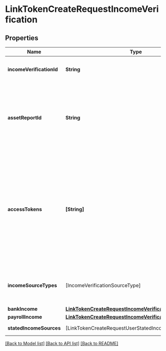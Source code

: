 # LinkTokenCreateRequestIncomeVerification

## Properties
Name | Type | Description | Notes
------------ | ------------- | ------------- | -------------
**incomeVerificationId** | **String** | The &#x60;income_verification_id&#x60; of the verification instance, as provided by &#x60;/income/verification/create&#x60;. | [optional] 
**assetReportId** | **String** | The &#x60;asset_report_id&#x60; of an asset report associated with the user, as provided by &#x60;/asset_report/create&#x60;. Providing an &#x60;asset_report_id&#x60; is optional and can be used to verify the user through a streamlined flow. If provided, the bank linking flow will be skipped. | [optional] 
**accessTokens** | **[String]** | An array of access tokens corresponding to Items that a user has previously connected with. Data from these institutions will be cross-referenced with document data received during the Document Income flow to help verify that the uploaded documents are accurate. If the &#x60;transactions&#x60; product was not initialized for these Items during link, it will be initialized after this Link session.  This field should only be used with the &#x60;payroll&#x60; income source type. | [optional] 
**incomeSourceTypes** | [IncomeVerificationSourceType] | The types of source income data that users will be permitted to share. Options include &#x60;bank&#x60; and &#x60;payroll&#x60;. Currently you can only specify one of these options. | [optional] 
**bankIncome** | [**LinkTokenCreateRequestIncomeVerificationBankIncome**](LinkTokenCreateRequestIncomeVerificationBankIncome.md) |  | [optional] 
**payrollIncome** | [**LinkTokenCreateRequestIncomeVerificationPayrollIncome**](LinkTokenCreateRequestIncomeVerificationPayrollIncome.md) |  | [optional] 
**statedIncomeSources** | [LinkTokenCreateRequestUserStatedIncomeSource] | A list of user stated income sources | [optional] 

[[Back to Model list]](../README.md#documentation-for-models) [[Back to API list]](../README.md#documentation-for-api-endpoints) [[Back to README]](../README.md)


